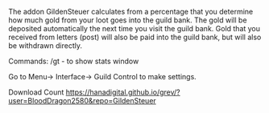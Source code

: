 The addon GildenSteuer calculates from a percentage that you determine how much gold from your loot goes into the guild bank.
The gold will be deposited automatically the next time you visit the guild bank.
Gold that you received from letters (post) will also be paid into the guild bank,
but will also be withdrawn directly.

 

Commands:
/gt - to show stats window

 

Go to Menu-> Interface-> Guild Control to make settings.


Download Count https://hanadigital.github.io/grev/?user=BloodDragon2580&repo=GildenSteuer
